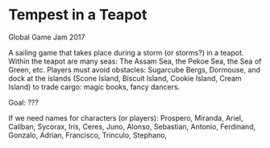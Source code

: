 # Tempest in a Teapot

Global Game Jam 2017

A sailing game that takes place during a storm (or storms?) in a teapot. Within the teapot are many seas: The Assam Sea, the Pekoe Sea, the Sea of Green, etc. Players must avoid obstacles: Sugarcube Bergs, Dormouse, and dock at the islands (Scone Island, Biscuit Island, Cookie Island, Cream Island) to trade cargo: magic books, fancy dancers.

Goal: ???

If we need names for characters (or players): Prospero, Miranda, Ariel, Caliban, Sycorax, Iris, Ceres, Juno, Alonso, Sebastian, Antonio, Ferdinand, Gonzalo, Adrian, Francisco, Trinculo, Stephano,
